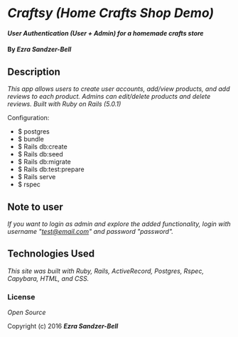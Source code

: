 # _Craftsy (Home Crafts Shop Demo)_

#### _User Authentication (User + Admin) for a homemade crafts store_

#### By _**Ezra Sandzer-Bell**_

## Description

_This app allows users to create user accounts, add/view products, and add reviews to each product. Admins can edit/delete products and delete reviews. Built with Ruby on Rails (5.0.1)_


Configuration:

* $ postgres
* $ bundle 
* $ Rails db:create
* $ Rails db:seed
* $ Rails db:migrate
* $ Rails db:test:prepare
* $ Rails serve
* $ rspec

## Note to user

_If you want to login as admin and explore the added functionality, login with username "test@email.com" and password "password"._

## Technologies Used

_This site was built with Ruby, Rails, ActiveRecord, Postgres, Rspec, Capybara, HTML, and CSS._

### License

*Open Source*

Copyright (c) 2016 **_Ezra Sandzer-Bell_**
